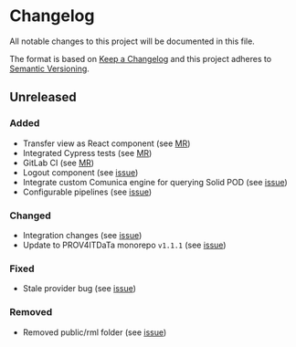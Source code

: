# Changelog

All notable changes to this project will be documented in this file.

The format is based on [Keep a Changelog](http://keepachangelog.com/en/1.0.0/)
and this project adheres to [Semantic Versioning](http://semver.org/spec/v2.0.0.html).

## Unreleased

### Added

- Transfer view as React component (see [MR](https://gitlab.ilabt.imec.be/prov4itdata-dapsi/ui/-/merge_requests/1))
- Integrated Cypress tests (see [MR](https://gitlab.ilabt.imec.be/prov4itdata-dapsi/ui/-/merge_requests/2))
- GitLab CI (see [MR](https://gitlab.ilabt.imec.be/prov4itdata-dapsi/ui/-/merge_requests/5))
- Logout component (see [issue](https://gitlab.ilabt.imec.be/prov4itdata-dapsi/ui/-/issues/19))
- Integrate custom Comunica engine for querying Solid POD (see [issue](https://gitlab.ilabt.imec.be/prov4itdata-dapsi/ui/-/issues/23))
- Configurable pipelines (see [issue](https://gitlab.ilabt.imec.be/prov4itdata-dapsi/ui/-/issues/24))

### Changed

- Integration changes (see [issue](https://gitlab.ilabt.imec.be/prov4itdata-dapsi/ui/-/issues/18))
- Update to PROV4ITDaTa monorepo `v1.1.1` (see [issue](https://gitlab.ilabt.imec.be/prov4itdata-dapsi/ui/-/issues/28))

### Fixed

- Stale provider bug (see [issue](https://gitlab.ilabt.imec.be/prov4itdata-dapsi/ui/-/issues/26))

### Removed

- Removed public/rml folder (see [issue](https://gitlab.ilabt.imec.be/prov4itdata-dapsi/ui/-/issues/6))
